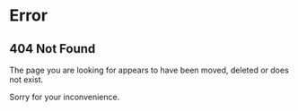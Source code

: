 # Error

## 404 Not Found

The page you are looking for appears to have been moved, deleted or does not exist.

Sorry for your inconvenience.

<!--#echo var="REQUEST_URI" -->
